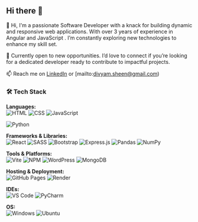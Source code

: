 ## Hi there 👋


👋 Hi, I'm a passionate Software Developer with a knack for building dynamic and responsive web applications. With over 3 years of experience in Angular and JavaScript .
I’m constantly exploring new technologies to enhance my skill set.

💼 Currently open to new opportunities. I’d love to connect if you’re looking for a dedicated developer ready to contribute to impactful projects.

📫 Reach me on [LinkedIn](https://www.linkedin.com/in/divya-mariya-raphy-489b2817b/) or [mailto:divyam.sheen@gmail.com)
### 🛠️ Tech Stack

**Languages:**  
![HTML](https://img.shields.io/badge/HTML-%23E34F26.svg?style=flat&logo=html5&logoColor=white)
![CSS](https://img.shields.io/badge/CSS-%231572B6.svg?style=flat&logo=css3&logoColor=white)
![JavaScript](https://img.shields.io/badge/JavaScript-%23323330.svg?style=flat&logo=javascript&logoColor=%23F7DF1E)

![Python](https://img.shields.io/badge/Python-%233776AB.svg?style=flat&logo=python&logoColor=white)

**Frameworks & Libraries:**  
![React](https://img.shields.io/badge/React-%2320232a.svg?style=flat&logo=react&logoColor=%2361DAFB)
![SASS](https://img.shields.io/badge/SASS-%23CC6699.svg?style=flat&logo=sass&logoColor=white)
![Bootstrap](https://img.shields.io/badge/Bootstrap-%23563D7C.svg?style=flat&logo=bootstrap&logoColor=white)
![Express.js](https://img.shields.io/badge/Express.js-%23404d59.svg?style=flat&logo=express&logoColor=%2361DAFB)
![Pandas](https://img.shields.io/badge/Pandas-%23150458.svg?style=flat&logo=pandas&logoColor=white)
![NumPy](https://img.shields.io/badge/NumPy-%23013243.svg?style=flat&logo=numpy&logoColor=white)

**Tools & Platforms:**  
![Vite](https://img.shields.io/badge/Vite-%23646CFF.svg?style=flat&logo=vite&logoColor=white)
![NPM](https://img.shields.io/badge/NPM-%23CB3837.svg?style=flat&logo=npm&logoColor=white)
![WordPress](https://img.shields.io/badge/WordPress-%2321759B.svg?style=flat&logo=wordpress&logoColor=white)
![MongoDB](https://img.shields.io/badge/MongoDB-%2347A248.svg?style=flat&logo=mongodb&logoColor=white)

**Hosting & Deployment:**  
![GitHub Pages](https://img.shields.io/badge/GitHub%20Pages-%23327FC7.svg?style=flat&logo=github&logoColor=white)
![Render](https://img.shields.io/badge/Render-%232C3E50.svg?style=flat&logo=render&logoColor=white)

**IDEs:**  
![VS Code](https://img.shields.io/badge/VS%20Code-%23007ACC.svg?style=flat&logo=visual-studio-code&logoColor=white)
![PyCharm](https://img.shields.io/badge/PyCharm-%23000000.svg?style=flat&logo=pycharm&logoColor=white)

**OS:**  
![Windows](https://img.shields.io/badge/Windows-%230078D6.svg?style=flat&logo=windows&logoColor=white)
![Ubuntu](https://img.shields.io/badge/Ubuntu-%23E95420.svg?style=flat&logo=ubuntu&logoColor=white)

